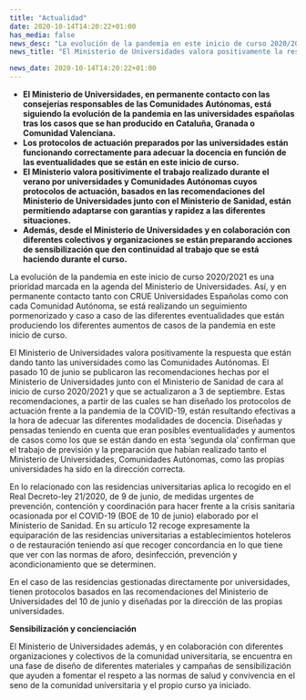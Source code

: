 ```yaml
---
title: "Actualidad"
date: 2020-10-14T14:20:22+01:00
has_media: false
news_desc: "La evolución de la pandemia en este inicio de curso 2020/2021 es una prioridad marcada en la agenda del Ministerio de Universidades. Así, y en permanente contacto tanto con CRUE Universidades Españolas como con cada Comunidad Autónoma, se está realizando un seguimiento pormenorizado y caso a caso de las diferentes eventualidades que están produciendo los diferentes aumentos de casos de la pandemia en este inicio de curso."
news_title: "El Ministerio de Universidades valora positivamente la respuesta de los protocolos de actuación de las universidades españolas frente a la pandemia en este inicio de curso 2020/2021"

news_date: 2020-10-14T14:20:22+01:00
---
```

<ul>
<li><b>El Ministerio de Universidades, en permanente contacto con las consejer&iacute;as responsables de las Comunidades Aut&oacute;nomas, est&aacute; siguiendo la evoluci&oacute;n de la pandemia en las universidades espa&ntilde;olas tras los casos que se han producido en Catalu&ntilde;a, Granada o Comunidad Valenciana.</b></li>
<li><b>Los protocolos de actuaci&oacute;n preparados por las universidades est&aacute;n funcionando correctamente para adecuar la docencia en funci&oacute;n de las eventualidades que se est&aacute;n en este inicio de curso.</b></li>
<li><b>El Ministerio valora positivimente el trabajo realizado durante el verano por universidades y Comunidades Aut&oacute;nomas cuyos protocolos de actuaci&oacute;n, basados en las recomendaciones del Ministerio de Universidades junto con el Ministerio de Sanidad, est&aacute;n permitiendo adaptarse con garant&iacute;as y rapidez a las diferentes situaciones.</b></li>
<li><b>Adem&aacute;s, desde el Ministerio de Universidades y en colaboraci&oacute;n con diferentes colectivos y organizaciones se est&aacute;n preparando acciones de sensibilizaci&oacute;n que den continuidad al trabajo que se est&aacute; haciendo durante el curso.</b></li>
</ul>
<p>La evoluci&oacute;n de la pandemia en este inicio de curso 2020/2021 es una prioridad marcada en la agenda del Ministerio de Universidades. As&iacute;, y en permanente contacto tanto con CRUE Universidades Espa&ntilde;olas como con cada Comunidad Aut&oacute;noma, se est&aacute; realizando un seguimiento pormenorizado y caso a caso de las diferentes eventualidades que est&aacute;n produciendo los diferentes aumentos de casos de la pandemia en este inicio de curso.</p>
<p>El Ministerio de Universidades valora positivamente la respuesta que est&aacute;n dando tanto las universidades como las Comunidades Aut&oacute;nomas. El pasado 10 de junio se publicaron las recomendaciones hechas por el Ministerio de Universidades junto con el Ministerio de Sanidad de cara al inicio de curso 2020/2021 y que se actualizaron a 3 de septiembre. Estas recomendaciones, a partir de las cuales se han dise&ntilde;ado los protocolos de actuaci&oacute;n frente a la pandemia de la COVID-19, est&aacute;n resultando efectivas a la hora de adecuar las diferentes modalidades de docencia. Dise&ntilde;adas y pensadas teniendo en cuenta que eran posibles eventualidades y aumentos de casos como los que se est&aacute;n dando en esta &lsquo;segunda ola&rsquo; confirman que el trabajo de previsi&oacute;n y la preparaci&oacute;n que hab&iacute;an realizado tanto el Ministerio de Universidades, Comunidades Aut&oacute;nomas, como las propias universidades ha sido en la direcci&oacute;n correcta.</p>
<p>En lo relacionado con las residencias universitarias aplica lo recogido en el Real Decreto-ley 21/2020, de 9 de junio, de medidas urgentes de prevenci&oacute;n, contenci&oacute;n y coordinaci&oacute;n para hacer frente a la crisis sanitaria ocasionada por el COVID-19 (BOE de 10 de junio) elaborado por el Ministerio de Sanidad. En su art&iacute;culo 12 recoge expresamente la equiparaci&oacute;n de las residencias universitarias a establecimientos hoteleros o de restauraci&oacute;n teniendo as&iacute; que recoger concordancia en lo que tiene que ver con las normas de aforo, desinfecci&oacute;n, prevenci&oacute;n y acondicionamiento&nbsp;que se determinen.</p>
<p>En el caso de las residencias gestionadas directamente por universidades, tienen protocolos basados en las recomendaciones del Ministerio de Universidades del 10 de junio y dise&ntilde;adas por la direcci&oacute;n de las propias universidades.</p>
<p><b>Sensibilizaci&oacute;n y concienciaci&oacute;n</b></p>
<p>El Ministerio de Universidades adem&aacute;s, y en colaboraci&oacute;n con diferentes organizaciones y colectivos de la comunidad universitaria, se encuentra en una fase de dise&ntilde;o de diferentes materiales y campa&ntilde;as de sensibilizaci&oacute;n que ayuden a fomentar el respeto a las normas de salud y convivencia en el seno de la comunidad universitaria y el propio curso ya iniciado.</p>
